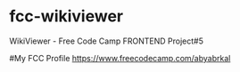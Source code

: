 # fcc-wikiviewer
WikiViewer - Free Code Camp FRONTEND Project#5


#My FCC Profile 
https://www.freecodecamp.com/abyabrkal
